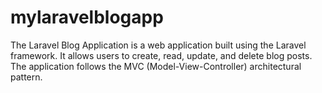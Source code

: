 # mylaravelblogapp
The Laravel Blog Application is a web application built using the Laravel framework. It allows users to create, read, update, and delete blog posts. The application follows the MVC (Model-View-Controller) architectural pattern.
